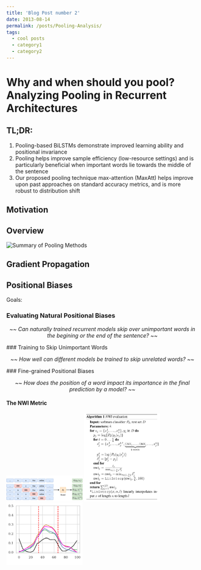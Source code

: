 ```yaml
---
title: 'Blog Post number 2'
date: 2013-08-14
permalink: /posts/Pooling-Analysis/
tags:
  - cool posts
  - category1
  - category2
---
```


Why and when should you pool?  <br /> Analyzing Pooling in Recurrent Architectures  
======

TL;DR:
------
1. Pooling-based BiLSTMs demonstrate improved learning ability and positional invariance
2. Pooling helps improve sample efficiency (low-resource settings) and is particularly beneficial when important words lie towards the middle of the sentence
3. Our proposed pooling technique max-attention (MaxAtt) helps improve upon past approaches on standard accuracy metrics, and is more robust to distribution shift


## Motivation

## Overview
![Summary of Pooling Methods][summary_pooling]





[summary_pooling]: https://github.com/pratyush911/pratyush911.github.io/blob/master/_posts/Pooling-Analysis/Figures/overall_figure.png
## Gradient Propagation

## Positional Biases
Goals:
### Evaluating Natural Positional Biases
<p style="text-align: center;"><i> ~~ Can naturally trained recurrent models skip over unimportant words in the begining or the end of the sentence? ~~  </i></p>
### Training to Skip Unimportant Words
<p style="text-align: center;"><i> ~~ How well can different models be trained to skip unrelated words? ~~  </i></p>  
### Fine-grained Positional Biases
<p style="text-align: center;"><i> ~~ How does the position of a word impact its importance in the final prediction by a model? ~~  </i></p>  

#### The NWI Metric
<img src="Figures/NWI/NWI_Explain.png" alt="NWI Explanation" width="200"/>
<img src="Figures/NWI/NWI_Algo.png" alt="NWI Algo" width="200"/>
<img src="Figures/NWI/YAHOO_SHORT_25K_mid.png" alt="NWI Explanation" width="200"/>
